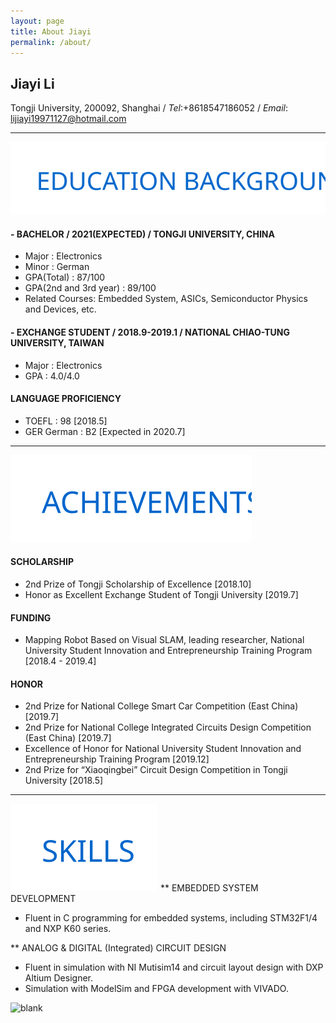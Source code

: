 ```yaml
---
layout: page
title: About Jiayi
permalink: /about/
---
```


## Jiayi Li

Tongji University, 200092, Shanghai / *Tel*:+8618547186052 / *Email*: lijiayi19971127@hotmail.com

---

![Education_Background](/static/posts/About_Edu_BG.svg)
#### - BACHELOR / 2021(EXPECTED) / TONGJI UNIVERSITY, CHINA

- Major  : Electronics
- Minor  : German
- GPA(Total) : 87/100
- GPA(2nd and 3rd year) : 89/100
- Related Courses: Embedded System, ASICs, Semiconductor Physics and Devices, etc.

#### - EXCHANGE STUDENT / 2018.9-2019.1 / NATIONAL CHIAO-TUNG UNIVERSITY, TAIWAN

- Major  : Electronics
- GPA  : 4.0/4.0

#### LANGUAGE PROFICIENCY

- TOEFL  : 98 [2018.5]
- GER German : B2 [Expected in 2020.7]

---

![Achievements](/static/posts/About_Achievements.svg)
#### SCHOLARSHIP

- 2nd Prize of Tongji Scholarship of Excellence [2018.10]
- Honor as Excellent Exchange Student of Tongji University [2019.7]

#### FUNDING

- Mapping Robot Based on Visual SLAM, leading researcher, National University Student Innovation and Entrepreneurship Training Program [2018.4 - 2019.4]

#### HONOR

- 2nd Prize for National College Smart Car Competition (East China) [2019.7]
- 2nd Prize for National College Integrated Circuits Design Competition (East China) [2019.7]
- Excellence of Honor for National University Student Innovation and Entrepreneurship Training Program [2019.12]
- 2nd Prize for “Xiaoqingbei” Circuit Design Competition in Tongji University [2018.5]

---

![Skills](/static/posts/About_Skills.svg)
** EMBEDDED SYSTEM DEVELOPMENT

- Fluent in C programming for embedded systems, including STM32F1/4 and NXP K60 series.

** ANALOG & DIGITAL (Integrated) CIRCUIT DESIGN

- Fluent in simulation with NI Mutisim14 and circuit layout design with DXP Altium Designer.
- Simulation with ModelSim and FPGA development with VIVADO.

![blank](/assets/img/placeholder.png)
